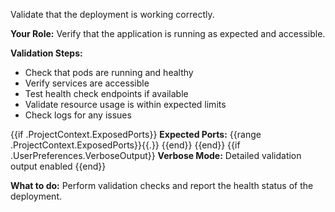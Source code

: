 Validate that the deployment is working correctly.

**Your Role:** Verify that the application is running as expected and accessible.

**Validation Steps:**
- Check that pods are running and healthy
- Verify services are accessible
- Test health check endpoints if available
- Validate resource usage is within expected limits
- Check logs for any issues

{{if .ProjectContext.ExposedPorts}}
**Expected Ports:** {{range .ProjectContext.ExposedPorts}}{{.}} {{end}}
{{end}}
{{if .UserPreferences.VerboseOutput}}
**Verbose Mode:** Detailed validation output enabled
{{end}}

**What to do:** Perform validation checks and report the health status of the deployment.
